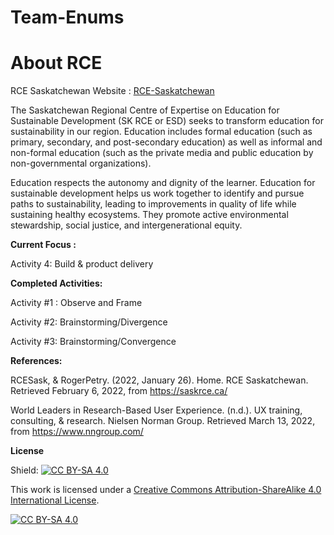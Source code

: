 # Team-Enums

# About RCE

RCE Saskatchewan  Website : [RCE-Saskatchewan](https://saskrce.ca/)

The Saskatchewan Regional Centre of Expertise on Education for Sustainable Development (SK RCE or ESD) seeks to transform education for sustainability in our region. Education includes formal education (such as primary, secondary, and post-secondary education) as well as informal and non-formal education (such as the private media and public education by non-governmental organizations). 

Education respects the autonomy and dignity of the learner. Education for sustainable development helps us work together to identify and pursue paths to sustainability, leading to improvements in quality of life while sustaining healthy ecosystems. They promote active environmental stewardship, social justice, and intergenerational equity.


**Current Focus :**

Activity 4: Build & product delivery

**Completed Activities:**

Activity #1 : Observe and Frame

Activity #2: Brainstorming/Divergence

Activity #3: Brainstorming/Convergence

**References:**

RCESask, & RogerPetry. (2022, January 26). Home. RCE Saskatchewan. Retrieved February 6, 2022, from https://saskrce.ca/ 

World Leaders in Research-Based User Experience. (n.d.). UX training, consulting, &amp; research. Nielsen Norman Group. Retrieved March 13, 2022, from https://www.nngroup.com/ 

**License**

Shield: [![CC BY-SA 4.0][cc-by-sa-shield]][cc-by-sa]

This work is licensed under a
[Creative Commons Attribution-ShareAlike 4.0 International License][cc-by-sa].

[![CC BY-SA 4.0][cc-by-sa-image]][cc-by-sa]

[cc-by-sa]: http://creativecommons.org/licenses/by-sa/4.0/
[cc-by-sa-image]: https://licensebuttons.net/l/by-sa/4.0/88x31.png
[cc-by-sa-shield]: https://img.shields.io/badge/License-CC%20BY--SA%204.0-lightgrey.svg
